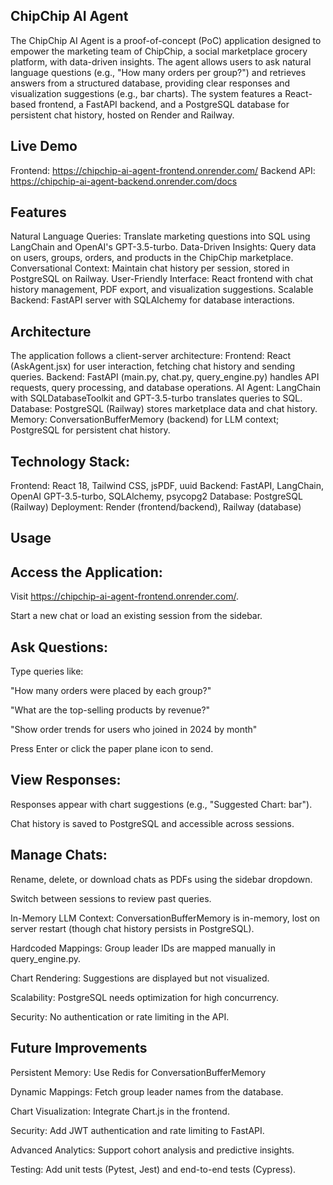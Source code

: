 ## ChipChip AI Agent

The ChipChip AI Agent is a proof-of-concept (PoC) application designed to empower the marketing team of ChipChip, a social marketplace grocery platform, with data-driven insights. The agent allows users to ask natural language questions (e.g., "How many orders per group?") and retrieves answers from a structured database, providing clear responses and visualization suggestions (e.g., bar charts). The system features a React-based frontend, a FastAPI backend, and a PostgreSQL database for persistent chat history, hosted on Render and Railway.

## Live Demo

Frontend: https://chipchip-ai-agent-frontend.onrender.com/
Backend API: https://chipchip-ai-agent-backend.onrender.com/docs

## Features

Natural Language Queries: Translate marketing questions into SQL using LangChain and OpenAI's GPT-3.5-turbo.
Data-Driven Insights: Query data on users, groups, orders, and products in the ChipChip marketplace.
Conversational Context: Maintain chat history per session, stored in PostgreSQL on Railway.
User-Friendly Interface: React frontend with chat history management, PDF export, and visualization suggestions.
Scalable Backend: FastAPI server with SQLAlchemy for database interactions.

## Architecture

The application follows a client-server architecture:
Frontend: React (AskAgent.jsx) for user interaction, fetching chat history and sending queries.
Backend: FastAPI (main.py, chat.py, query_engine.py) handles API requests, query processing, and database operations.
AI Agent: LangChain with SQLDatabaseToolkit and GPT-3.5-turbo translates queries to SQL.
Database: PostgreSQL (Railway) stores marketplace data and chat history.
Memory: ConversationBufferMemory (backend) for LLM context; PostgreSQL for persistent chat history.

## Technology Stack:

Frontend: React 18, Tailwind CSS, jsPDF, uuid
Backend: FastAPI, LangChain, OpenAI GPT-3.5-turbo, SQLAlchemy, psycopg2
Database: PostgreSQL (Railway)
Deployment: Render (frontend/backend), Railway (database)

## Usage

## Access the Application:

Visit https://chipchip-ai-agent-frontend.onrender.com/.

Start a new chat or load an existing session from the sidebar.

## Ask Questions:

Type queries like:

"How many orders were placed by each group?"

"What are the top-selling products by revenue?"

"Show order trends for users who joined in 2024 by month"

Press Enter or click the paper plane icon to send.

## View Responses:

Responses appear with chart suggestions (e.g., "Suggested Chart: bar").

Chat history is saved to PostgreSQL and accessible across sessions.

## Manage Chats:

Rename, delete, or download chats as PDFs using the sidebar dropdown.

Switch between sessions to review past queries.


In-Memory LLM Context: ConversationBufferMemory is in-memory, lost on server restart (though chat history persists in PostgreSQL).


Hardcoded Mappings: Group leader IDs are mapped manually in query_engine.py.


Chart Rendering: Suggestions are displayed but not visualized.


Scalability: PostgreSQL needs optimization for high concurrency.


Security: No authentication or rate limiting in the API.

## Future Improvements

Persistent Memory: Use Redis for ConversationBufferMemory

Dynamic Mappings: Fetch group leader names from the database.

Chart Visualization: Integrate Chart.js in the frontend.

Security: Add JWT authentication and rate limiting to FastAPI.

Advanced Analytics: Support cohort analysis and predictive insights.

Testing: Add unit tests (Pytest, Jest) and end-to-end tests (Cypress).

